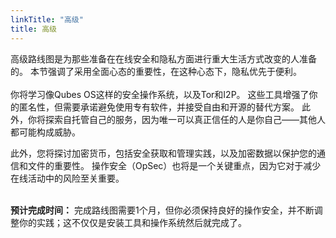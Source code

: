 ```yaml
---
linkTitle: "高级"
title: 高级
---
```

高级路线图是为那些准备在在线安全和隐私方面进行重大生活方式改变的人准备的。 本节强调了采用全面心态的重要性，在这种心态下，隐私优先于便利。
<br><br>
你将学习像Qubes OS这样的安全操作系统，以及Tor和I2P。 这些工具增强了你的匿名性，但需要承诺避免使用专有软件，并接受自由和开源的替代方案。 此外，你将探索自托管自己的服务，因为唯一可以真正信任的人是你自己——其他人都可能构成威胁。

此外，您将探讨加密货币，包括安全获取和管理实践，以及加密数据以保护您的通信和文件的重要性。 操作安全（OpSec）也将是一个关键重点，因为它对于减少在线活动中的风险至关重要。
<br><br>

**预计完成时间：** 完成路线图需要1个月，但你必须保持良好的操作安全，并不断调整你的实践；这不仅仅是安装工具和操作系统然后就完成了。